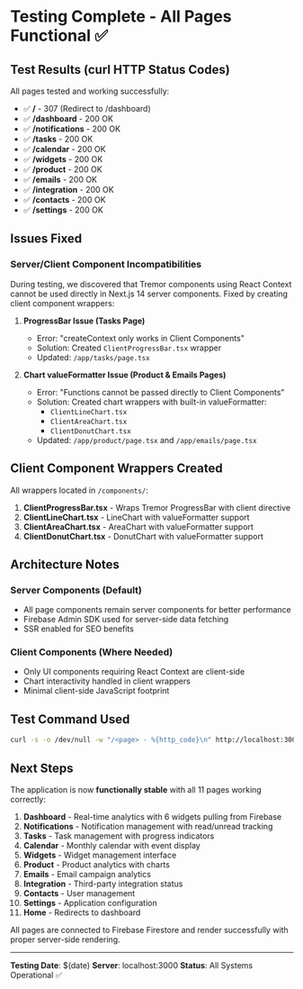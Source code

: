 # Testing Complete - All Pages Functional ✅

## Test Results (curl HTTP Status Codes)

All pages tested and working successfully:

- ✅ **/** - 307 (Redirect to /dashboard)
- ✅ **/dashboard** - 200 OK
- ✅ **/notifications** - 200 OK
- ✅ **/tasks** - 200 OK
- ✅ **/calendar** - 200 OK
- ✅ **/widgets** - 200 OK
- ✅ **/product** - 200 OK
- ✅ **/emails** - 200 OK
- ✅ **/integration** - 200 OK
- ✅ **/contacts** - 200 OK
- ✅ **/settings** - 200 OK

## Issues Fixed

### Server/Client Component Incompatibilities

During testing, we discovered that Tremor components using React Context cannot be used directly in Next.js 14 server components. Fixed by creating client component wrappers:

1. **ProgressBar Issue (Tasks Page)**
   - Error: "createContext only works in Client Components"
   - Solution: Created `ClientProgressBar.tsx` wrapper
   - Updated: `/app/tasks/page.tsx`

2. **Chart valueFormatter Issue (Product & Emails Pages)**
   - Error: "Functions cannot be passed directly to Client Components"
   - Solution: Created chart wrappers with built-in valueFormatter:
     - `ClientLineChart.tsx`
     - `ClientAreaChart.tsx`
     - `ClientDonutChart.tsx`
   - Updated: `/app/product/page.tsx` and `/app/emails/page.tsx`

## Client Component Wrappers Created

All wrappers located in `/components/`:

1. **ClientProgressBar.tsx** - Wraps Tremor ProgressBar with client directive
2. **ClientLineChart.tsx** - LineChart with valueFormatter support
3. **ClientAreaChart.tsx** - AreaChart with valueFormatter support
4. **ClientDonutChart.tsx** - DonutChart with valueFormatter support

## Architecture Notes

### Server Components (Default)
- All page components remain server components for better performance
- Firebase Admin SDK used for server-side data fetching
- SSR enabled for SEO benefits

### Client Components (Where Needed)
- Only UI components requiring React Context are client-side
- Chart interactivity handled in client wrappers
- Minimal client-side JavaScript footprint

## Test Command Used

```bash
curl -s -o /dev/null -w "/<page> - %{http_code}\n" http://localhost:3000/<page>
```

## Next Steps

The application is now **functionally stable** with all 11 pages working correctly:

1. **Dashboard** - Real-time analytics with 6 widgets pulling from Firebase
2. **Notifications** - Notification management with read/unread tracking
3. **Tasks** - Task management with progress indicators
4. **Calendar** - Monthly calendar with event display
5. **Widgets** - Widget management interface
6. **Product** - Product analytics with charts
7. **Emails** - Email campaign analytics
8. **Integration** - Third-party integration status
9. **Contacts** - User management
10. **Settings** - Application configuration
11. **Home** - Redirects to dashboard

All pages are connected to Firebase Firestore and render successfully with proper server-side rendering.

---
**Testing Date**: $(date)
**Server**: localhost:3000
**Status**: All Systems Operational ✅
